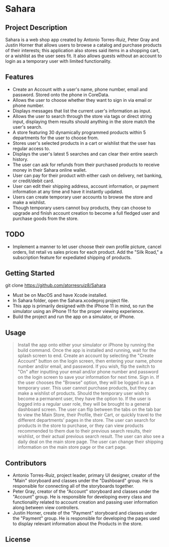 # Sahara

## Project Description
Sahara is a web shop app created by Antonio Torres-Ruiz, Peter Gray and Justin Horner that allows users to browse a catalog and purchase products of their interests; this application also stores said items in a shopping cart, or a wishlist as the user sees fit. It also allows guests without an account to login as a temporary user with limited functionality.

## Features
* Create an Account with a user's name, phone number, email and password. Stored onto the phone in CoreData.
* Allows the user to choose whether they want to sign in via email or phone number.
* Displays messages that list the current user's information as input.
* Allows the user to search through the store via tags or direct string input, displaying them results should anything in the store match the user's search.
* A store featuring 30 dynamically programmed products within 5 departments for the user to choose from.
* Stores user's selected products in a cart or wishlist that the user has regular access to.
* Displays the user's latest 5 searches and can clear their entire search history.
* The user can ask for refunds from their purchased products to receive money in their Sahara online wallet.
* User can pay for their product with either cash on delivery, net banking, or credit/debit card.
* User can edit their shipping address, account information, or payment information at any time and have it instantly updated.
* Users can create temporary user accounts to browse the store and make a wishlist.
* Though temporary users cannot buy products, they can choose to upgrade and finish account creation to become a full fledged user and purchase goods from the store.

## TODO
* Implement a manner to let user choose their own profile picture, cancel orders, list retail vs sales prices for each product. Add the "Silk Road," a subscription feature for expediated shipping of products.

## Getting Started
git clone https://github.com/atorresruiz8/Sahara
* Must be on MacOS and have Xcode installed.
* In Sahara folder, open the Sahara.xcodeproj project file.
* This app is primarily designed with the iPhone 11 in mind, so run the simulator using an iPhone 11 for the proper viewing experience.
* Build the project and run the app on a simulator, or iPhone.

## Usage
> Install the app onto either your simulator or iPhone by running the build command.
> Once the app is installed and running, wait for the splash screen to end.
> Create an account by selecting the "Create Account" button on the login screen, then entering your name, phone number and/or email, and password.
> If you wish, flip the switch to "On" after inputting your email and/or phone number and password on the login screen to save your information for next time. Sign in.
> If the user chooses the "Browse" option, they will be logged in as a temporary user.
> This user cannot purchase products, but they can make a wishlist of products.
> Should the temporary user wish to become a permanent user, they have the option to.
> If the user is logged into a regular user role, they will be brought to a general dashboard screen.
> The user can flip between the tabs on the tab bar to view the Main Store, their Profile, their Cart, or quickly travel to the different departments' pages in the store.
> The user can search for products in the store to purchase, or they can view products recommended to them due to their previous search results, their wishlist, or their actual previous search result.
> The user can also see a daily deal on the main store page.
> The user can change their shipping information on the main store page or the cart page.


## Contributors
* Antonio Torres-Ruiz, project leader, primary UI designer, creator of the "Main" storyboard and classes under the "Dashboard" group. He is responsible for connecting all of the storyboards together.
* Peter Gray, creator of the "Account" storyboard and classes under the "Account" group. He is responsible for developing every class and functionality related to account creation and passing user information along between view controllers.
* Justin Horner, create of the "Payment" storyboard and classes under the "Payment" group. He is responsible for developing the pages used to display relevant information about the Products in the store.

## License

